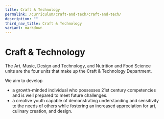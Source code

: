 ```yaml
---
title: Craft & Technology
permalink: /curriculum/craft-and-tech/craft-and-tech/
description: ""
third_nav_title: Craft & Technology
variant: markdown
---
```

Craft & Technology
==========

 The Art, Music, Design and Technology, and Nutrition and Food Science units are the four units that make up the Craft & Technology Department.
 

We aim to develop 

* a growth-minded individual who possesses 21st century competencies and is well prepared to meet future challenges. 
* a creative youth capable of demonstrating understanding and sensitivity to the needs of others while fostering an increased appreciation for art, culinary creation, and design.